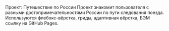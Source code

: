 Проект: Путешествие по России
Проект знакомит пользователя с разными достопримечательностями России по пути следования поезда.
Используются флебокс-вёрстка, гриды, адаптивная вёрстка, БЭМ
ссылку на GitHub Pages.
